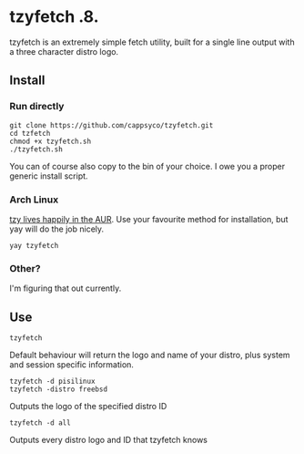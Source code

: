 # tzyfetch .8.
tzyfetch is an extremely simple fetch utility, built for a single line output with a three character distro logo.

## Install

### Run directly
    git clone https://github.com/cappsyco/tzyfetch.git
    cd tzfetch
    chmod +x tzyfetch.sh
    ./tzyfetch.sh

You can of course also copy to the bin of your choice. I owe you a proper generic install script.
    
### Arch Linux 
[tzy lives happily in the AUR](https://aur.archlinux.org/packages/tzyfetch). Use your favourite method for installation, but yay will do the job nicely.

	yay tzyfetch
	
### Other?
I'm figuring that out currently.

## Use
    tzyfetch
Default behaviour will return the logo and name of your distro, plus system and session specific information.

    tzyfetch -d pisilinux
    tzyfetch -distro freebsd
Outputs the logo of the specified distro ID

    tzyfetch -d all
Outputs every distro logo and ID that tzyfetch knows
